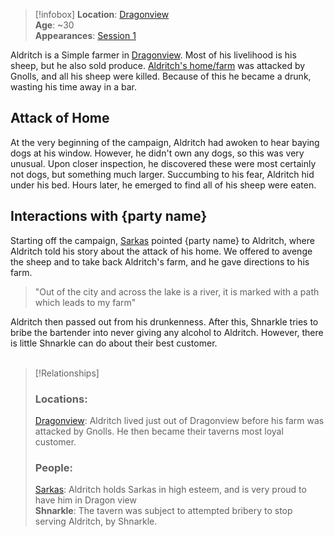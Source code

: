 
>[!infobox]
>**Location**: [Dragonview](Dragonview)  
>**Age**: ~30  
>**Appearances**: [Session 1](Session-1-notes)  

Aldritch is a Simple farmer in [Dragonview](Dragonview.md). Most of his livelihood is his sheep, but he also sold produce. [Aldritch's home/farm](Aldritch-Farm) was attacked by Gnolls, and all his sheep were killed. Because of this he became a drunk, wasting his time away in a bar.

## Attack of Home
At the very beginning of the campaign, Aldritch had awoken to hear baying dogs at his window. However, he didn't own any dogs, so this was very unusual. Upon closer inspection, he discovered these were most certainly not dogs, but something much larger. Succumbing to his fear, Aldritch hid under his bed. Hours later, he emerged to find all of his sheep were eaten.

## Interactions with {party name}
Starting off the campaign, [Sarkas](Sarkas) pointed {party name} to Aldritch, where Aldritch told his story about the attack of his home. We offered to avenge the sheep and to take back Aldritch's farm, and he gave directions to his farm.
>"Out of the city and across the lake is a river, it is marked with a path which leads to my farm"

Aldritch then passed out from his drunkenness. After this, Shnarkle tries to bribe the bartender into never giving any alcohol to Aldritch. However, there is little Shnarkle can do about their best customer.
<br><br>
>[!Relationships]
>### **Locations**:  
>[Dragonview](Dragonview): Aldritch lived just out of Dragonview before his farm was attacked by Gnolls. He then became their taverns most loyal customer.  
>### **People**:  
>[Sarkas](Sarkas): Aldritch holds Sarkas in high esteem, and is very proud to have him in Dragon view  
>**Shnarkle**: The tavern was subject to attempted bribery to stop serving Aldritch, by Shnarkle.
